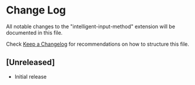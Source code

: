# Change Log

All notable changes to the "intelligent-input-method" extension will be documented in this file.

Check [Keep a Changelog](http://keepachangelog.com/) for recommendations on how to structure this file.

## [Unreleased]

- Initial release